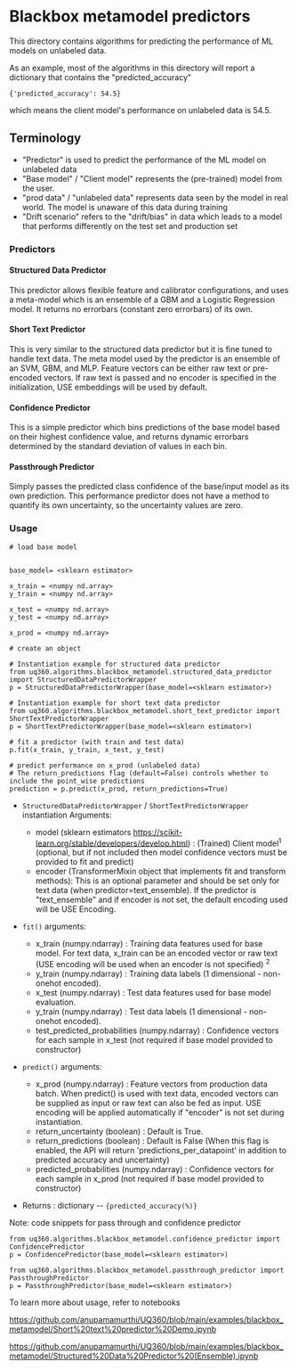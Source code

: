 # Blackbox metamodel predictors

This directory contains algorithms for predicting the performance of ML models on unlabeled data. 

As an example, most of the algorithms in this directory will report a dictionary that contains the "predicted_accuracy"

```
{'predicted_accuracy': 54.5} 
```
which means the client model's performance on unlabeled data is 54.5.

## Terminology

- "Predictor" is used to predict the performance of the ML model on unlabeled data
- "Base model" / "Client model" represents the (pre-trained) model from the user.
- "prod data" / "unlabeled data" represents data seen by the model in real world. The model is unaware of this data during training
- "Drift scenario" refers to the "drift/bias" in data which leads to a model that performs differently on the test set and production set

### Predictors 

#### Structured Data Predictor
This predictor allows flexible feature and calibrator configurations, and uses a meta-model which is an ensemble of a GBM and a Logistic Regression model. It returns no errorbars (constant zero errorbars) of its own.

#### Short Text Predictor
This is very similar to the structured data predictor but it is fine tuned to handle text data. The meta model used by the predictor is an ensemble of an SVM, GBM, and MLP. Feature vectors can be either raw text or pre-encoded vectors. If raw text is passed and no encoder is specified in the initialization, USE embeddings will be used by default. 

#### Confidence Predictor
This is a simple predictor which bins predictions of the base model based on their highest confidence value, and returns dynamic errorbars determined by the standard deviation of values in each bin.

#### Passthrough Predictor
Simply passes the predicted class confidence of the base/input model as its own prediction. This performance predictor does not have a method to quantify its own uncertainty, so the uncertainty 
values are zero.  

### Usage

```
# load base model


base_model= <sklearn estimator>

x_train = <numpy nd.array>
y_train = <numpy nd.array>

x_test = <numpy nd.array>
y_test = <numpy nd.array>

x_prod = <numpy nd.array> 
```

```
# create an object

# Instantiation example for structured data predictor
from uq360.algorithms.blackbox_metamodel.structured_data_predictor import StructuredDataPredictorWrapper
p = StructuredDataPredictorWrapper(base_model=<sklearn estimator>)

# Instantiation example for short text data predictor
from uq360.algorithms.blackbox_metamodel.short_text_predictor import ShortTextPredictorWrapper
p = ShortTextPredictorWrapper(base_model=<sklearn estimator>)

# fit a predictor (with train and test data)
p.fit(x_train, y_train, x_test, y_test)

# predict performance on x_prod (unlabeled data)
# The return_predictions flag (default=False) controls whether to include the point_wise predictions
prediction = p.predict(x_prod, return_predictions=True)

```
* `StructuredDataPredictorWrapper` / `ShortTextPredictorWrapper` instantiation Arguments:
  * model (sklearn estimators https://scikit-learn.org/stable/developers/develop.html) : (Trained) Client model<sup>1</sup> (optional, but if not included then model confidence vectors must be provided to fit and predict)
  * encoder (TransformerMixin object that implements fit and transform methods): This is an optional parameter and should be set only for text data (when predictor=text_ensemble). If the predictor is "text_ensemble" and if encoder is not set, the default encoding used will be USE Encoding.

* `fit()` arguments:
  * x_train (numpy.ndarray) : Training data features used for base model. For text data, x_train can be an encoded vector or raw text (USE encoding will be used when an encoder is not specified) <sup>2</sup>
  * y_train (numpy.ndarray) : Training data labels (1 dimensional - non-onehot encoded).
  * x_test (numpy.ndarray) : Test data features used for base model evaluation.
  * y_train (numpy.ndarray) : Test data labels (1 dimensional - non-onehot encoded).
  * test_predicted_probabilities (numpy.ndarray) : Confidence vectors for each sample in x_test (not required if base model provided to constructor)

* `predict()` arguments:
  * x_prod (numpy.ndarray) : Feature vectors from production data batch. When predict() is used with text data, encoded vectors can be supplied as input or raw text can also be fed as input. USE encoding will be applied automatically if "encoder" is not set during instantiation.
  * return_uncertainty (boolean) : Default is True.
  * return_predictions (boolean) : Default is False (When this flag is enabled, the API will return 'predictions_per_datapoint' in addition to predicted accuracy and uncertainty)
  * predicted_probabilities (numpy.ndarray) : Confidence vectors for each sample in x_prod (not required if base model provided to constructor)


* Returns : dictionary -- `{predicted_accuracy(%)}` 

Note: code snippets for pass through and confidence predictor

```
from uq360.algorithms.blackbox_metamodel.confidence_predictor import ConfidencePredictor
p = ConfidencePredictor(base_model=<sklearn estimator>)

```

```
from uq360.algorithms.blackbox_metamodel.passthrough_predictor import PassthroughPredictor
p = PassthroughPredictor(base_model=<sklearn estimator>)

```

To learn more about usage, refer to notebooks 

https://github.com/anupamamurthi/UQ360/blob/main/examples/blackbox_metamodel/Short%20text%20predictor%20Demo.ipynb

https://github.com/anupamamurthi/UQ360/blob/main/examples/blackbox_metamodel/Structured%20Data%20Predictor%20(Ensemble).ipynb

